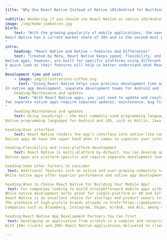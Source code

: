 ```yaml
---
title: "Why Use React Native Instead of Native iOS/Android for Building Your Mobile App in 2023
"
subtitle: Wondering if you should use React Native or native iOS/Android for your mobile app development project in 2023? This article makes a quick comparison between the technologies to help you select the best one.
image: /img/home-jumbotron.jpg
blurb:
    text: "With the growing popularity of mobile applications, the need to develop apps that can be built quickly and run on multiple platforms has also increased. The introduction of the React Native UI framework has certainly given traditional native languages a run for their money when it comes to building cross-platform mobile apps.
React Native has a current market share of 38% and is the second most popular framework for app development. Facebook, Microsoft apps, PlayStation, NFL, Puma, Pinterest, Walmart, and Tesla, among others, have already used React Native to develop stunning apps. This begs the question– should mobile developers use React Native instead of native iOS/Android? This article will try to find the answer to this question through a competitive analysis of these technologies.
"
intro:
    heading: "React Native and Native – Features and Differences"
    text: "Created by Meta, React Native keeps speed, flexibility, and ease of usage at the forefront. React Native is JavaScript-based and creates stunning and interactive user interfaces with a native feel and experience. The reusable codebase performs across multiple platforms.
Native apps, however, are built for specific platforms using different programming languages. This means developers have to build an Android app using Java or Kotlin, and an iOS app using Swift or Objective-C. This is great for building apps intended for a single platform. However, multi-platform applications need separate development teams with expertise in different programming languages.
A quick look at their features will help us better understand what React Native and Native are and how they function.
"
Development time and cost:
    - image: img/illustrations-coffee.svg
      text: "Using React Native helps save precious development time and costs. The hot reloading and live reloading features keep the app constantly running, save the state, and automatically reload the app with every code alteration.
In native app development, separate development teams for Android and iOS make the app development process long and complicated. Code changes and rewrites take significant time during development, making it a costly process."
    heading:Maintenance and updates
      text: "With React Native apps, you just need to update and resolve bugs on one platform. Strong community support also ensures seamless updates and troubleshooting.
Two separate native apps require separate updates, maintenance, bug fixes, and maintenance support, which makes the process complex and doubles the cost and work involved. Native apps also need to be updated constantly.
"
    heading:Maintenance and updates
    text: Using JavaScript – the most commonly used programming language in the world– gives React Native an edge over native apps. It is easy to learn for web developers with good HTML, CSS, and JavaScript knowledge.
Native programming languages for Android and iOS, such as Kotlin, Java, or Swift, have separate documentation and rules. Developers who can code in these languages are scarce to find and expensive to employ.

heading:User interface 
    text: React Native renders the app’s interface into native-like components with native APIs and modules. This makes the app experience similar to natively built Android or iOS apps. The average user will be unable to tell the difference between the two.
Native apps do have the upper hand when it comes to superior user interfaces and native app experiences. However, the average user will generally not be able to tell whether an app is Swift or JavaScript-based.

heading:Flexibility and cross-platform development
    text: React Native is multi-platform by default. You can develop apps for Android, iOS, Windows, macOS, and the web using a single JavaScript codebase. Only minor native improvements and additions dramatically cut down development costs and time. Planning, testing, deployment, and associated logistics are also easier to handle.
Native apps are platform-specific and require separate development teams. This is because the source code and development processes are completely different for different target platforms. This means a significant rise in development cost for two separate apps for Android and iOS–by about 35% to 40%. React Native is thus a clear winner here.

heading:Some other factors to consider 
 text: Additional features such as active and ever-growing community support and regular open-source contributions make React Native perfect for quickly developing straightforward mobile apps and MVPs. Integrating React Native into existing native apps is also an uncomplicated process.
While native apps offer superior performance and native app development languages are strongly typed and secure, the logistics and complicated development processes make native apps a less viable option for app developers.

heading:When to Choose React Native for Building Your Mobile App?
 text: For companies looking to build straightforward mobile apps without a particular focus on native user experience, React Native is the way to go.
While native development works great for single-platform or AR and IoT-based apps, they come with high development costs and lengthy development time.
React Native is an excellent choice for startups and product owners trying to get their app to market on time and reach target audiences while keeping it budget-friendly.
The plethora of high-profile brands already <a href="https://geekyants.com/hire-react-native-developers/">React Native for their apps</a> using  is a further testimonial to its definite advantages.
Companies such as Bloomberg, Instagram, Skype, Airbnb, and Wix, among others, have cited factors such as code reusability, flexibility, quicker app delivery, and efficiency for using React Native.

heading:React Native App Development Partners You Can Trust
 text: Developing an application from scratch is a complex and resource-intensive process that requires considerable planning and clear goals. The cost of developing a mobile app primarily depends on the app and design complexity, features, the framework used, and app updates and maintenance. Partnering with a mobile app development company with significant experience building React Native and Native apps would help you navigate complex processes and figure out a framework that best fits your requirements.
With 150+ clients and 200+ React Native applications delivered to clients worldwide, [GeekyAnts](https://geekyants.com/service/hire-web-app-development-services/)">React Native for their apps</a> is a design and development studio located in San Francisco, CA, with offices in India and the UK. The company is well-known as the creator of NativeBase, the most popular React Native UI library built to date. Their core React Native contributors and expert developers have made contributions to 10+ open-source React Native products. With 17+ years of app development experience, GeekyAnts has collaborated with startups and industry leaders to create groundbreaking digital products.  <a href="https://geekyants.com/blog/why-use-react-native-instead-of-native-iosandroid-for-building-your-mobile-app-in-2023/">Article source:</a>

---
```


